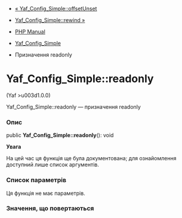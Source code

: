 - [«
Yaf_Config_Simple::offsetUnset](yaf-config-simple.offsetunset.md)
- [Yaf_Config_Simple::rewind »](yaf-config-simple.rewind.md)

- [PHP Manual](index.md)
- [Yaf_Config_Simple](class.yaf-config-simple.md)
- Призначення readonly

# Yaf_Config_Simple::readonly

(Yaf \>u003d1.0.0)

Yaf_Config_Simple::readonly — призначення readonly

### Опис

public **Yaf_Config_Simple::readonly**(): void

**Увага**

На цей час ця функція ще була документована; для
ознайомлення доступний лише список аргументів.

### Список параметрів

Ця функція не має параметрів.

### Значення, що повертаються
